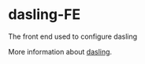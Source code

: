 dasling-FE
==========

The front end used to configure dasling

More information about [dasling](http://github.com/dasling/dasling).
